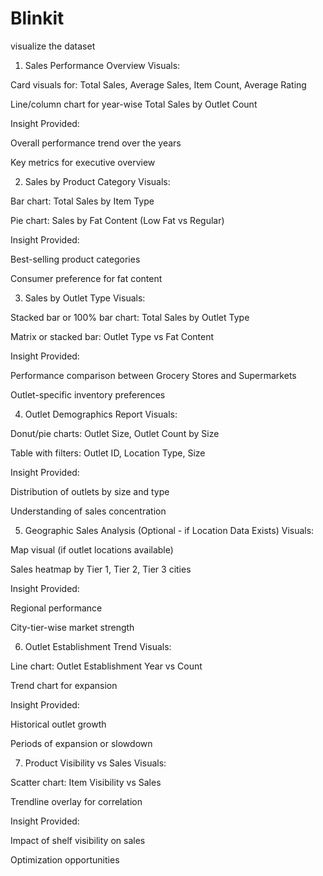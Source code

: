 # Blinkit
visualize the dataset
1. Sales Performance Overview
Visuals:

Card visuals for: Total Sales, Average Sales, Item Count, Average Rating

Line/column chart for year-wise Total Sales by Outlet Count

Insight Provided:

Overall performance trend over the years

Key metrics for executive overview

2. Sales by Product Category
Visuals:

Bar chart: Total Sales by Item Type

Pie chart: Sales by Fat Content (Low Fat vs Regular)

Insight Provided:

Best-selling product categories

Consumer preference for fat content

3. Sales by Outlet Type
Visuals:

Stacked bar or 100% bar chart: Total Sales by Outlet Type

Matrix or stacked bar: Outlet Type vs Fat Content

Insight Provided:

Performance comparison between Grocery Stores and Supermarkets

Outlet-specific inventory preferences

4. Outlet Demographics Report
Visuals:

Donut/pie charts: Outlet Size, Outlet Count by Size

Table with filters: Outlet ID, Location Type, Size

Insight Provided:

Distribution of outlets by size and type

Understanding of sales concentration

5. Geographic Sales Analysis (Optional - if Location Data Exists)
Visuals:

Map visual (if outlet locations available)

Sales heatmap by Tier 1, Tier 2, Tier 3 cities

Insight Provided:

Regional performance

City-tier-wise market strength

6. Outlet Establishment Trend
Visuals:

Line chart: Outlet Establishment Year vs Count

Trend chart for expansion

Insight Provided:

Historical outlet growth

Periods of expansion or slowdown

7. Product Visibility vs Sales
Visuals:

Scatter chart: Item Visibility vs Sales

Trendline overlay for correlation

Insight Provided:

Impact of shelf visibility on sales

Optimization opportunities
